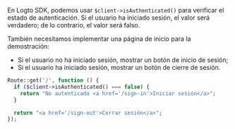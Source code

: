 En Logto SDK, podemos usar `$client->isAuthenticated()` para verificar el estado de autenticación. Si el usuario ha iniciado sesión, el valor será verdadero; de lo contrario, el valor será falso.

También necesitamos implementar una página de inicio para la demostración:

- Si el usuario no ha iniciado sesión, mostrar un botón de inicio de sesión;
- Si el usuario ha iniciado sesión, mostrar un botón de cierre de sesión.

```php
Route::get('/', function () {
  if ($client->isAuthenticated() === false) {
    return "No autenticado <a href='/sign-in'>Iniciar sesión</a>";
  }

  return "<a href='/sign-out'>Cerrar sesión</a>";
});
```
